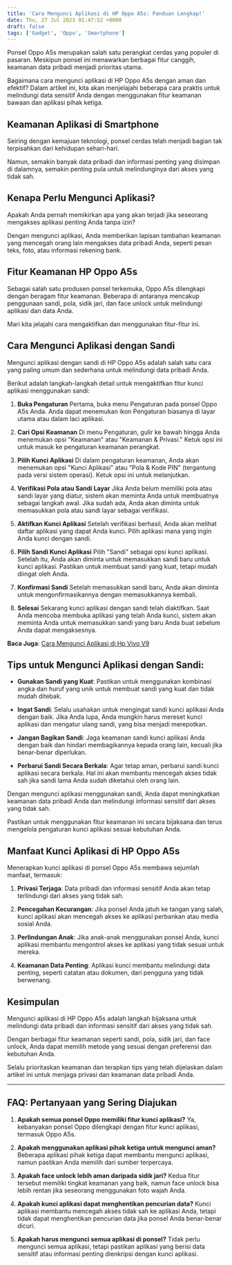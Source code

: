 ```yaml
---
title: 'Cara Mengunci Aplikasi di HP Oppo A5s: Panduan Lengkap!'
date: Thu, 27 Jul 2023 01:47:52 +0000
draft: false
tags: ['Gadget', 'Oppo', 'Smartphone']
---
```


Ponsel Oppo A5s merupakan salah satu perangkat cerdas yang populer di pasaran. Meskipun ponsel ini menawarkan berbagai fitur canggih, keamanan data pribadi menjadi prioritas utama.

Bagaimana cara mengunci aplikasi di HP Oppo A5s dengan aman dan efektif? Dalam artikel ini, kita akan menjelajahi beberapa cara praktis untuk melindungi data sensitif Anda dengan menggunakan fitur keamanan bawaan dan aplikasi pihak ketiga.

**Keamanan Aplikasi di Smartphone**
-----------------------------------

Seiring dengan kemajuan teknologi, ponsel cerdas telah menjadi bagian tak terpisahkan dari kehidupan sehari-hari.

Namun, semakin banyak data pribadi dan informasi penting yang disimpan di dalamnya, semakin penting pula untuk melindunginya dari akses yang tidak sah.

**Kenapa Perlu Mengunci Aplikasi?**
-----------------------------------

Apakah Anda pernah memikirkan apa yang akan terjadi jika seseorang mengakses aplikasi penting Anda tanpa izin?

Dengan mengunci aplikasi, Anda memberikan lapisan tambahan keamanan yang mencegah orang lain mengakses data pribadi Anda, seperti pesan teks, foto, atau informasi rekening bank.

**Fitur Keamanan HP Oppo A5s**
------------------------------

Sebagai salah satu produsen ponsel terkemuka, Oppo A5s dilengkapi dengan beragam fitur keamanan. Beberapa di antaranya mencakup penggunaan sandi, pola, sidik jari, dan face unlock untuk melindungi aplikasi dan data Anda.

Mari kita jelajahi cara mengaktifkan dan menggunakan fitur-fitur ini.

**Cara Mengunci Aplikasi dengan Sandi**
---------------------------------------

Mengunci aplikasi dengan sandi di HP Oppo A5s adalah salah satu cara yang paling umum dan sederhana untuk melindungi data pribadi Anda.

Berikut adalah langkah-langkah detail untuk mengaktifkan fitur kunci aplikasi menggunakan sandi:

1.  **Buka Pengaturan** Pertama, buka menu Pengaturan pada ponsel Oppo A5s Anda. Anda dapat menemukan ikon Pengaturan biasanya di layar utama atau dalam laci aplikasi.
    
2.  **Cari Opsi Keamanan** Di menu Pengaturan, gulir ke bawah hingga Anda menemukan opsi "Keamanan" atau "Keamanan & Privasi." Ketuk opsi ini untuk masuk ke pengaturan keamanan perangkat.
    
3.  **Pilih Kunci Aplikasi** Di dalam pengaturan keamanan, Anda akan menemukan opsi "Kunci Aplikasi" atau "Pola & Kode PIN" (tergantung pada versi sistem operasi). Ketuk opsi ini untuk melanjutkan.
    
4.  **Verifikasi Pola atau Sandi Layar** Jika Anda belum memiliki pola atau sandi layar yang diatur, sistem akan meminta Anda untuk membuatnya sebagai langkah awal. Jika sudah ada, Anda akan diminta untuk memasukkan pola atau sandi layar sebagai verifikasi.
    
5.  **Aktifkan Kunci Aplikasi** Setelah verifikasi berhasil, Anda akan melihat daftar aplikasi yang dapat Anda kunci. Pilih aplikasi mana yang ingin Anda kunci dengan sandi.
    
6.  **Pilih Sandi Kunci Aplikasi** Pilih "Sandi" sebagai opsi kunci aplikasi. Setelah itu, Anda akan diminta untuk memasukkan sandi baru untuk kunci aplikasi. Pastikan untuk membuat sandi yang kuat, tetapi mudah diingat oleh Anda.
    
7.  **Konfirmasi Sandi** Setelah memasukkan sandi baru, Anda akan diminta untuk mengonfirmasikannya dengan memasukkannya kembali.
    
8.  **Selesai** Sekarang kunci aplikasi dengan sandi telah diaktifkan. Saat Anda mencoba membuka aplikasi yang telah Anda kunci, sistem akan meminta Anda untuk memasukkan sandi yang baru Anda buat sebelum Anda dapat mengaksesnya.
    

**Baca Juga**: [Cara Mengunci Aplikasi di Hp Vivo V9](https://blog.ajiekusumadhany.com/cara-mengunci-aplikasi-di-hp-vivo-v9/)

**Tips untuk Mengunci Aplikasi dengan Sandi:**
----------------------------------------------

*   **Gunakan Sandi yang Kuat**: Pastikan untuk menggunakan kombinasi angka dan huruf yang unik untuk membuat sandi yang kuat dan tidak mudah ditebak.
    
*   **Ingat Sandi**: Selalu usahakan untuk mengingat sandi kunci aplikasi Anda dengan baik. Jika Anda lupa, Anda mungkin harus mereset kunci aplikasi dan mengatur ulang sandi, yang bisa menjadi merepotkan.
    
*   **Jangan Bagikan Sandi**: Jaga keamanan sandi kunci aplikasi Anda dengan baik dan hindari membagikannya kepada orang lain, kecuali jika benar-benar diperlukan.
    
*   **Perbarui Sandi Secara Berkala**: Agar tetap aman, perbarui sandi kunci aplikasi secara berkala. Hal ini akan membantu mencegah akses tidak sah jika sandi lama Anda sudah diketahui oleh orang lain.
    

Dengan mengunci aplikasi menggunakan sandi, Anda dapat meningkatkan keamanan data pribadi Anda dan melindungi informasi sensitif dari akses yang tidak sah.

Pastikan untuk menggunakan fitur keamanan ini secara bijaksana dan terus mengelola pengaturan kunci aplikasi sesuai kebutuhan Anda.

**Manfaat Kunci Aplikasi di HP Oppo A5s**
-----------------------------------------

Menerapkan kunci aplikasi di ponsel Oppo A5s membawa sejumlah manfaat, termasuk:

1.  **Privasi Terjaga**: Data pribadi dan informasi sensitif Anda akan tetap terlindungi dari akses yang tidak sah.
    
2.  **Pencegahan Kecurangan**: Jika ponsel Anda jatuh ke tangan yang salah, kunci aplikasi akan mencegah akses ke aplikasi perbankan atau media sosial Anda.
    
3.  **Perlindungan Anak**: Jika anak-anak menggunakan ponsel Anda, kunci aplikasi membantu mengontrol akses ke aplikasi yang tidak sesuai untuk mereka.
    
4.  **Keamanan Data Penting**: Aplikasi kunci membantu melindungi data penting, seperti catatan atau dokumen, dari pengguna yang tidak berwenang.
    

**Kesimpulan**
--------------

Mengunci aplikasi di HP Oppo A5s adalah langkah bijaksana untuk melindungi data pribadi dan informasi sensitif dari akses yang tidak sah.

Dengan berbagai fitur keamanan seperti sandi, pola, sidik jari, dan face unlock, Anda dapat memilih metode yang sesuai dengan preferensi dan kebutuhan Anda.

Selalu prioritaskan keamanan dan terapkan tips yang telah dijelaskan dalam artikel ini untuk menjaga privasi dan keamanan data pribadi Anda.

* * *

**FAQ: Pertanyaan yang Sering Diajukan**
----------------------------------------

1.  **Apakah semua ponsel Oppo memiliki fitur kunci aplikasi?** Ya, kebanyakan ponsel Oppo dilengkapi dengan fitur kunci aplikasi, termasuk Oppo A5s.
    
2.  **Apakah menggunakan aplikasi pihak ketiga untuk mengunci aman?** Beberapa aplikasi pihak ketiga dapat membantu mengunci aplikasi, namun pastikan Anda memilih dari sumber terpercaya.
    
3.  **Apakah face unlock lebih aman daripada sidik jari?** Kedua fitur tersebut memiliki tingkat keamanan yang baik, namun face unlock bisa lebih rentan jika seseorang menggunakan foto wajah Anda.
    
4.  **Apakah kunci aplikasi dapat menghentikan pencurian data?** Kunci aplikasi membantu mencegah akses tidak sah ke aplikasi Anda, tetapi tidak dapat menghentikan pencurian data jika ponsel Anda benar-benar dicuri.
    
5.  **Apakah harus mengunci semua aplikasi di ponsel?** Tidak perlu mengunci semua aplikasi, tetapi pastikan aplikasi yang berisi data sensitif atau informasi penting dienkripsi dengan kunci aplikasi.